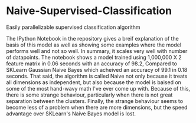 # Naive-Supervised-Classification
Easily parallelizable supervised classification algorithm



The IPython Notebook in the repository gives a breif explanation of the basis of this model as well as showing some examples where the model performs well and not so well. In summary, it scales very well with number of datapoints. The notebook shows a model trained using 1,000,000 X 2 feature matrix in 0.06 seconds with an accuracy of 98.2, Compared to SKLearn Gaussian Naive Bayes which acheived an accuracy of 99.1 in 0.18 seconds. That said, the algorithm is called Naive not only because it treats all dimensions as independent, but also because the model is baised on some of the most hand-wavy math I've ever come up with. Because of this, there is some strange behaviour, particularly when there is not great separation between the clusters. Finally, the strange behaviour seems to become less of a problem when there are more dimensions, but the speed advantage over SKLearn's Naive Bayes model is lost.

